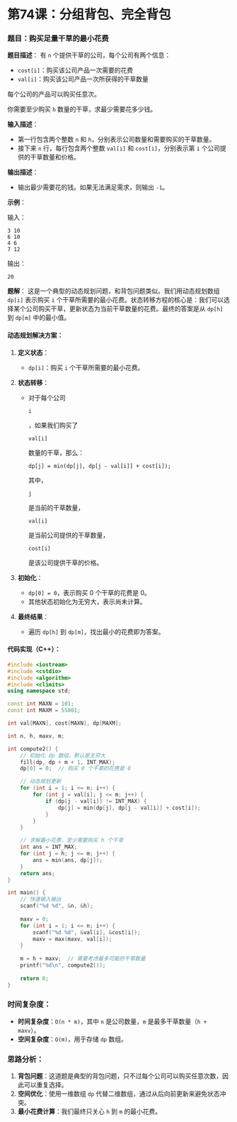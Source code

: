 # 第74课：分组背包、完全背包

### 题目：购买足量干草的最小花费

**题目描述**： 有 `n` 个提供干草的公司，每个公司有两个信息：

- `cost[i]`：购买该公司产品一次需要的花费
- `val[i]`：购买该公司产品一次所获得的干草数量

每个公司的产品可以购买任意次。

你需要至少购买 `h` 数量的干草，求最少需要花多少钱。

**输入描述**：

- 第一行包含两个整数 `n` 和 `h`，分别表示公司数量和需要购买的干草数量。
- 接下来 `n` 行，每行包含两个整数 `val[i]` 和 `cost[i]`，分别表示第 `i` 个公司提供的干草数量和价格。

**输出描述**：

- 输出最少需要花的钱。如果无法满足需求，则输出 `-1`。

**示例**：

输入：

```
3 10
6 10
4 6
7 12
```

输出：

```
20
```

**题解**： 这是一个典型的动态规划问题，和背包问题类似。我们用动态规划数组 `dp[i]` 表示购买 `i` 个干草所需要的最小花费。状态转移方程的核心是：我们可以选择某个公司购买干草，更新状态为当前干草数量的花费。最终的答案是从 `dp[h]` 到 `dp[m]` 中的最小值。

#### 动态规划解决方案：

1. **定义状态**：

   - `dp[i]`：购买 `i` 个干草所需要的最小花费。

2. **状态转移**：

   - 对于每个公司 

     ```
     i
     ```

     ，如果我们购买了 

     ```
     val[i]
     ```

      数量的干草，那么：

     ```
     dp[j] = min(dp[j], dp[j - val[i]] + cost[i]);
     ```

     其中，

     ```
     j
     ```

      是当前的干草数量，

     ```
     val[i]
     ```

      是当前公司提供的干草数量，

     ```
     cost[i]
     ```

      是该公司提供干草的价格。

3. **初始化**：

   - `dp[0] = 0`，表示购买 0 个干草的花费是 0。
   - 其他状态初始化为无穷大，表示尚未计算。

4. **最终结果**：

   - 遍历 `dp[h]` 到 `dp[m]`，找出最小的花费即为答案。

#### 代码实现（C++）：

```cpp
#include <iostream>
#include <cstdio>
#include <algorithm>
#include <climits>
using namespace std;

const int MAXN = 101;
const int MAXM = 55001;

int val[MAXN], cost[MAXN], dp[MAXM];

int n, h, maxv, m;

int compute2() {
    // 初始化 dp 数组，默认是无穷大
    fill(dp, dp + m + 1, INT_MAX);
    dp[0] = 0;  // 购买 0 个干草的花费是 0

    // 动态规划更新
    for (int i = 1; i <= n; i++) {
        for (int j = val[i]; j <= m; j++) {
            if (dp[j - val[i]] != INT_MAX) {
                dp[j] = min(dp[j], dp[j - val[i]] + cost[i]);
            }
        }
    }

    // 求解最小花费，至少需要购买 h 个干草
    int ans = INT_MAX;
    for (int j = h; j <= m; j++) {
        ans = min(ans, dp[j]);
    }
    return ans;
}

int main() {
    // 快速输入输出
    scanf("%d %d", &n, &h);
    
    maxv = 0;
    for (int i = 1; i <= n; i++) {
        scanf("%d %d", &val[i], &cost[i]);
        maxv = max(maxv, val[i]);
    }
    
    m = h + maxv;  // 需要考虑最多可能的干草数量
    printf("%d\n", compute2());
    
    return 0;
}
```

### 时间复杂度：

- **时间复杂度**：`O(n * m)`，其中 `n` 是公司数量，`m` 是最多干草数量（`h + maxv`）。
- **空间复杂度**：`O(m)`，用于存储 `dp` 数组。

### 思路分析：

1. **背包问题**：这道题是典型的背包问题，只不过每个公司可以购买任意次数，因此可以重复选择。
2. **空间优化**：使用一维数组 `dp` 代替二维数组，通过从后向前更新来避免状态冲突。
3. **最小花费计算**：我们最终只关心 `h` 到 `m` 的最小花费。